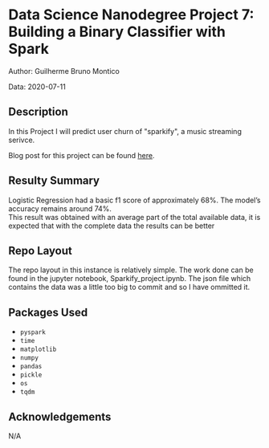 # Data Science Nanodegree Project 7: Building a Binary Classifier with Spark

Author: Guilherme Bruno Montico

Data: 2020-07-11

## Description

In this Project I will predict user churn of "sparkify", a music streaming serivce.

Blog post for this project can be found [here](https://medium.com/@guilhermebmontico/using-spark-to-analysis-music-streaming-data-e4ecb2d00f75?sk=631ccd9568a6683ba53c3a9ab96f61ea).

## Resulty Summary

Logistic Regression had a basic f1 score of approximately 68%. The model’s accuracy remains around 74%.    
This result was obtained with an average part of the total available data, it is expected that with the complete data the results can be better    

## Repo Layout

The repo layout in this instance is relatively simple. The work done can be found in the jupyter notebook, Sparkify_project.ipynb. The json file which contains the data was a little too big to commit and so I have ommitted it.


## Packages Used

* `pyspark`
* `time`
* `matplotlib`
* `numpy`
* `pandas`
* `pickle`
* `os`
* `tqdm`

## Acknowledgements

N/A
